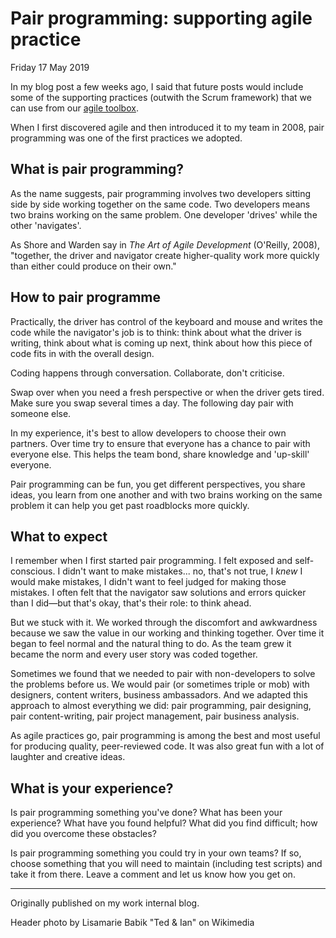 # Pair programming: supporting agile practice

Friday 17 May 2019

In my blog post a few weeks ago, I said that future posts would include some of the supporting practices (outwith the Scrum framework) that we can use from our [agile toolbox](2019-05-02-agile-is-a-toolbox).

When I first discovered agile and then introduced it to my team in 2008, pair programming was one of the first practices we adopted. 


## What is pair programming?

As the name suggests, pair programming involves two developers sitting side by side working together on the same code. Two developers means two brains working on the same problem. One developer 'drives' while the other 'navigates'.

As Shore and Warden say in _The Art of Agile Development_ (O'Reilly, 2008), "together, the driver and navigator create higher-quality work more quickly than either could produce on their own."


## How to pair programme

Practically, the driver has control of the keyboard and mouse and writes the code while the navigator's job is to think: think about what the driver is writing, think about what is coming up next, think about how this piece of code fits in with the overall design.

Coding happens through conversation. Collaborate, don't criticise.

Swap over when you need a fresh perspective or when the driver gets tired. Make sure you swap several times a day. The following day pair with someone else.

In my experience, it's best to allow developers to choose their own partners. Over time try to ensure that everyone has a chance to pair with everyone else. This helps the team bond, share knowledge and 'up-skill' everyone.

Pair programming can be fun, you get different perspectives, you share ideas, you learn from one another and with two brains working on the same problem it can help you get past roadblocks more quickly.


## What to expect

I remember when I first started pair programming. I felt exposed and self-conscious. I didn't want to make mistakes... no, that's not true, I _knew_ I would make mistakes, I didn't want to feel judged for making those mistakes. I often felt that the navigator saw solutions and errors quicker than I did—but that's okay, that's their role: to think ahead.

But we stuck with it. We worked through the discomfort and awkwardness because we saw the value in our working and thinking together. Over time it began to feel normal and the natural thing to do. As the team grew it became the norm and every user story was coded together.

Sometimes we found that we needed to pair with non-developers to solve the problems before us. We would pair (or sometimes triple or mob) with designers, content writers, business ambassadors. And we adapted this approach to almost everything we did: pair programming, pair designing, pair content-writing, pair project management, pair business analysis.

As agile practices go, pair programming is among the best and most useful for producing quality, peer-reviewed code. It was also great fun with a lot of laughter and creative ideas.


## What is your experience?

Is pair programming something you've done? What has been your experience? What have you found helpful? What did you find difficult; how did you overcome these obstacles?

Is pair programming something you could try in your own teams? If so, choose something that you will need to maintain (including test scripts) and take it from there. Leave a comment and let us know how you get on.

---

Originally published on my work internal blog.

Header photo by Lisamarie Babik "Ted & Ian" on Wikimedia